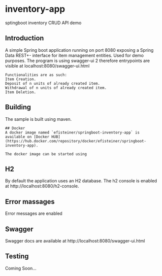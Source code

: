 # inventory-app
sptingboot inventory CRUD API demo

## Introduction

A simple Spring boot application running on port 8080 exposing a Spring Data REST+- interface for item management entities. Used for demo purposes.
The program is using swagger-ui 2 therefore entrypoints are visible at localhost:8080/swagger-ui.html
```
Functionalities are as such:
Item Creation.
Deposit of n units of already created item.
Withdrawal of n units of already created item.
Item Deletion.

```
## Building
The sample is built using maven. 
```
## Docker
A docker image named `efisteiner/springboot-inventory-app` is available on [Docker HUB](https://hub.docker.com/repository/docker/efisteiner/springboot-inventory-app).

The docker image can be started using

```
## H2
By default the application uses an H2 database. The h2 console is enabled at http://localhost:8080/h2-console.

## Error massages
Error messages are enabled 

## Swagger
Swagger docs are available at http://localhost:8080/swagger-ui.html


## Testing
Coming Soon...
